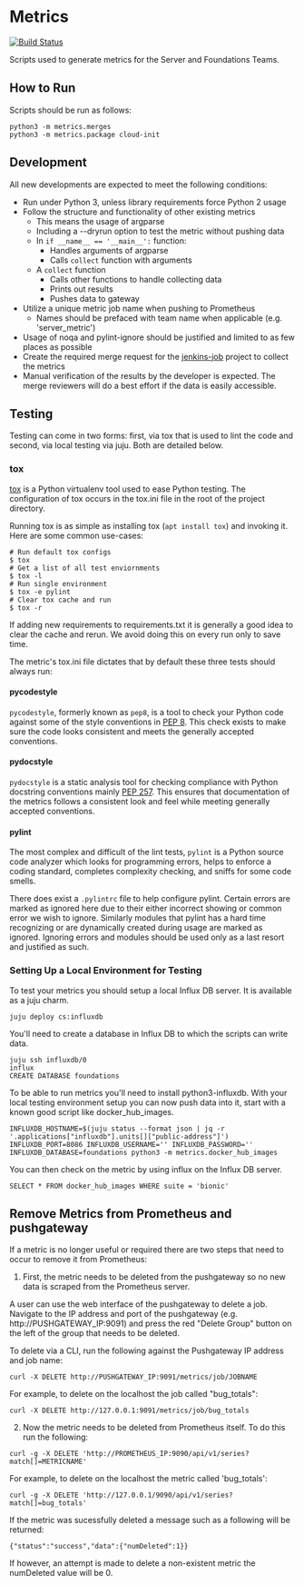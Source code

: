 # Metrics

[![Build Status](https://travis-ci.org/canonical-server/metrics.svg?branch=master)](https://travis-ci.org/canonical-server/metrics)

Scripts used to generate metrics for the Server and Foundations Teams.

## How to Run
Scripts should be run as follows:

```
python3 -m metrics.merges
python3 -m metrics.package cloud-init
```

## Development
All new developments are expected to meet the following conditions:

  * Run under Python 3, unless library requirements force Python 2 usage
  * Follow the structure and functionality of other existing metrics
    * This means the usage of argparse
    * Including a --dryrun option to test the metric without pushing data
    * In `if __name__ == '__main__':` function:
      * Handles arguments of argparse
      * Calls `collect` function with arguments
    * A `collect` function
      * Calls other functions to handle collecting data
      * Prints out results
      * Pushes data to gateway
  * Utilize a unique metric job name when pushing to Prometheus
      * Names should be prefaced with team name when applicable (e.g. 'server_metric')
  * Usage of noqa and pylint-ignore should be justified and limited to as few places as possible
  * Create the required merge request for the [jenkins-job](https://github.com/canonical-server/jenkins-jobs) project to collect the metrics
  * Manual verification of the results by the developer is expected. The merge reviewers will do a best effort if the data is easily accessible. 

## Testing
Testing can come in two forms: first, via tox that is used to lint the code and second, via local testing via juju. Both are detailed below.

### tox
[tox](https://tox.readthedocs.io/en/latest/) is a Python virtualenv tool used to ease Python testing. The configuration of tox occurs in the tox.ini file in the root of the project directory.

Running tox is as simple as installing tox (`apt install tox`) and invoking it. Here are some common use-cases:

```
# Run default tox configs
$ tox
# Get a list of all test enviornments
$ tox -l
# Run single environment
$ tox -e pylint
# Clear tox cache and run
$ tox -r
```

If adding new requirements to requirements.txt it is generally a good idea to clear the cache and rerun. We avoid doing this on every run only to save time.

The metric's tox.ini file dictates that by default these three tests should always run:

#### pycodestyle
`pycodestyle`, formerly known as `pep8`, is a tool to check your Python code against some of the style conventions in [PEP 8](https://www.python.org/dev/peps/pep-0008/). This check exists to make sure the code looks consistent and meets the generally accepted conventions.

#### pydocstyle
`pydocstyle` is a static analysis tool  for checking compliance with Python docstring conventions mainly [PEP 257](https://www.python.org/dev/peps/pep-0257/). This ensures that documentation of the metrics follows a consistent look and feel while meeting generally accepted conventions.

#### pylint
The most complex and difficult of the lint tests, `pylint` is a Python source code analyzer which looks for programming errors, helps to enforce a coding standard, completes complexity checking, and sniffs for some code smells.

There does exist a `.pylintrc` file to help configure pylint. Certain errors are marked as ignored here due to their either incorrect showing or common error we wish to ignore. Similarly modules that pylint has a hard time recognizing or are dynamically created during usage are marked as ignored. Ignoring errors and modules should be used only as a last resort and justified as such.

### Setting Up a Local Environment for Testing
To test your metrics you should setup a local Influx DB server. It is available as a juju charm.

```
juju deploy cs:influxdb
```

You'll need to create a database in Influx DB to which the scripts can write data.

```
juju ssh influxdb/0
influx
CREATE DATABASE foundations
```

To be able to run metrics you'll need to install python3-influxdb. With your local testing environment setup you can now push data into it, start with a known good script like docker_hub_images.

```
INFLUXDB_HOSTNAME=$(juju status --format json | jq -r '.applications["influxdb"].units[]["public-address"]') INFLUXDB_PORT=8086 INFLUXDB_USERNAME='' INFLUXDB_PASSWORD='' INFLUXDB_DATABASE=foundations python3 -m metrics.docker_hub_images
```

You can then check on the metric by using influx on the Influx DB server.

```
SELECT * FROM docker_hub_images WHERE suite = 'bionic'
```

## Remove Metrics from Prometheus and pushgateway
If a metric is no longer useful or required there are two steps that need
to occur to remove it from Prometheus:

1. First, the metric needs to be deleted from the pushgateway so no new data
is scraped from the Prometheus server.

A user can use the web interface of the pushgateway to delete a job. Navigate
to the IP address and port of the pushgateway (e.g. http://PUSHGATEWAY_IP:9091)
and press the red "Delete Group" button on the left of the group that needs to
be deleted.

To delete via a CLI, run the following against the Pushgateway IP address and
job name:

```
curl -X DELETE http://PUSHGATEWAY_IP:9091/metrics/job/JOBNAME
```

For example, to delete on the localhost the job called "bug_totals":

```
curl -X DELETE http://127.0.0.1:9091/metrics/job/bug_totals
```

2. Now the metric needs to be deleted from Prometheus itself. To do this run
the following:

```
curl -g -X DELETE 'http://PROMETHEUS_IP:9090/api/v1/series?match[]=METRICNAME'
```

For example, to delete on the localhost the metric called 'bug_totals':

```
curl -g -X DELETE 'http://127.0.0.1/9090/api/v1/series?match[]=bug_totals'
```

If the metric was sucessfully deleted a message such as a following will
be returned:

```
{"status":"success","data":{"numDeleted":1}}
```

If however, an attempt is made to delete a non-existent metric the numDeleted value will be 0.
